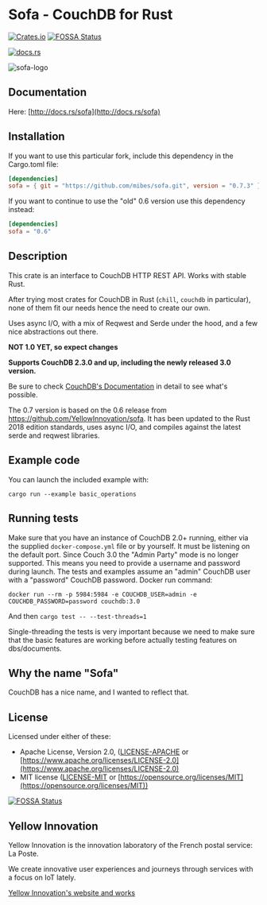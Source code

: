 # Sofa - CouchDB for Rust

[![Crates.io](https://img.shields.io/crates/v/sofa.svg)](https://crates.io/crates/sofa)
[![FOSSA Status](https://app.fossa.io/api/projects/git%2Bgithub.com%2FYellowInnovation%2Fsofa.svg?type=shield)](https://app.fossa.io/projects/git%2Bgithub.com%2FYellowInnovation%2Fsofa?ref=badge_shield)

[![docs.rs](https://docs.rs/sofa/badge.svg)](https://docs.rs/sofa)

![sofa-logo](https://raw.githubusercontent.com/mibes/sofa/master/docs/logo-sofa.png "Logo Sofa")

## Documentation

Here: [http://docs.rs/sofa](http://docs.rs/sofa)

## Installation

If you want to use this particular fork, include this dependency in the Cargo.toml file:
```toml
[dependencies]
sofa = { git = "https://github.com/mibes/sofa.git", version = "0.7.3" }
```

If you want to continue to use the "old" 0.6 version use this dependency instead:
```toml
[dependencies]
sofa = "0.6"
```

## Description

This crate is an interface to CouchDB HTTP REST API. Works with stable Rust.

After trying most crates for CouchDB in Rust (`chill`, `couchdb` in particular), none of them fit our needs hence the need to create our own.

Uses async I/O, with a mix of Reqwest and Serde under the hood, and a few nice abstractions out there.

**NOT 1.0 YET, so expect changes**

**Supports CouchDB 2.3.0 and up, including the newly released 3.0 version.**

Be sure to check [CouchDB's Documentation](http://docs.couchdb.org/en/latest/index.html) in detail to see what's possible.

The 0.7 version is based on the 0.6 release from https://github.com/YellowInnovation/sofa.
It has been updated to the Rust 2018 edition standards, uses async I/O, and compiles against the latest serde and 
reqwest libraries.

## Example code

You can launch the included example with:
```shell script
cargo run --example basic_operations
```

## Running tests

Make sure that you have an instance of CouchDB 2.0+ running, either via the supplied `docker-compose.yml` file or by yourself. It must be listening on the default port.
Since Couch 3.0 the "Admin Party" mode is no longer supported. This means you need to provide a username and password during launch. 
The tests and examples assume an "admin" CouchDB user with a "password" CouchDB password. Docker run command:

```shell script
docker run --rm -p 5984:5984 -e COUCHDB_USER=admin -e COUCHDB_PASSWORD=password couchdb:3.0
```

And then
`cargo test -- --test-threads=1`

Single-threading the tests is very important because we need to make sure that the basic features are working before actually testing features on dbs/documents.

## Why the name "Sofa"

CouchDB has a nice name, and I wanted to reflect that.

## License

Licensed under either of these:

* Apache License, Version 2.0, ([LICENSE-APACHE](LICENSE-APACHE) or
   [https://www.apache.org/licenses/LICENSE-2.0](https://www.apache.org/licenses/LICENSE-2.0)
* MIT license ([LICENSE-MIT](LICENSE-MIT) or
   [https://opensource.org/licenses/MIT](https://opensource.org/licenses/MIT))


[![FOSSA Status](https://app.fossa.io/api/projects/git%2Bgithub.com%2FYellowInnovation%2Fsofa.svg?type=large)](https://app.fossa.io/projects/git%2Bgithub.com%2FYellowInnovation%2Fsofa?ref=badge_large)

## Yellow Innovation

Yellow Innovation is the innovation laboratory of the French postal service: La Poste.

We create innovative user experiences and journeys through services with a focus on IoT lately.

[Yellow Innovation's website and works](http://yellowinnovation.fr/en/)